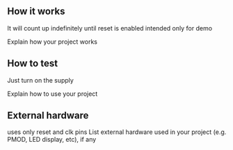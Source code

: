 <!---

This file is used to generate your project datasheet. Please fill in the information below and delete any unused
sections.

You can also include images in this folder and reference them in the markdown. Each image must be less than
512 kb in size, and the combined size of all images must be less than 1 MB.
-->

## How it works
It will count up indefinitely until reset is enabled
intended only for demo

Explain how your project works

## How to test
Just turn on the supply 

Explain how to use your project

## External hardware
uses only reset and clk pins
List external hardware used in your project (e.g. PMOD, LED display, etc), if any

